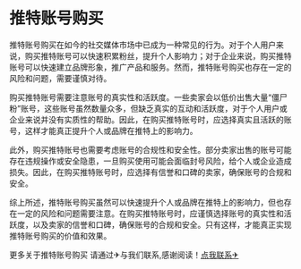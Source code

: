 # 推特账号购买

推特账号购买在如今的社交媒体市场中已成为一种常见的行为。对于个人用户来说，购买推特账号可以快速积累粉丝，提升个人影响力；对于企业来说，购买推特账号可以快速建立品牌形象，推广产品和服务。然而，推特账号购买也存在一定的风险和问题，需要谨慎对待。

购买推特账号需要注意账号的真实性和活跃度。一些卖家会以低价出售大量“僵尸粉”账号，这些账号虽然数量众多，但缺乏真实的互动和活跃度，对于个人用户或企业来说并没有实质性的帮助。因此，在购买推特账号时，应选择真实且活跃的账号，这样才能真正提升个人或品牌在推特上的影响力。

此外，购买推特账号也需要考虑账号的合规性和安全性。部分卖家出售的账号可能存在违规操作或安全隐患，一旦购买使用可能会面临封号风险，给个人或企业造成损失。因此，在购买推特账号时，应选择有信誉和口碑的卖家，确保账号的合规和安全。

综上所述，推特账号购买虽然可以快速提升个人或品牌在推特上的影响力，但也存在一定的风险和问题需要注意。在购买推特账号时，应谨慎选择账号的真实性和活跃度，以及卖家的信誉和口碑，确保账号的合规和安全。只有这样，才能真正实现推特账号购买的价值和效果。

更多关于推特账号购买 请通过✈与我们联系,感谢阅读！[点我联系✈](https://en.G208.com)